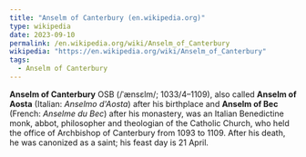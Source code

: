 ```yaml
---
title: "Anselm of Canterbury (en.wikipedia.org)"
type: wikipedia
date: 2023-09-10
permalink: /en.wikipedia.org/wiki/Anselm_of_Canterbury
wikipedia: "https://en.wikipedia.org/wiki/Anselm_of_Canterbury"
tags:
  - Anselm of Canterbury
---
```

**Anselm of Canterbury** OSB (/ˈænsɛlm/; 1033/4–1109), also called **Anselm of Aosta** (Italian: *Anselmo d'Aosta*) after his birthplace and **Anselm of Bec** (French: *Anselme du Bec*) after his monastery, was an Italian Benedictine monk, abbot, philosopher and theologian of the Catholic Church, who held the office of Archbishop of Canterbury from 1093 to 1109. After his death, he was canonized as a saint; his feast day is 21 April.